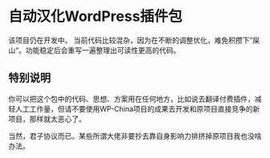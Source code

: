 # 自动汉化WordPress插件包

该项目仍在开发中。
当前代码比较混杂，因为在不断的调整优化，难免积攒下”屎山“。功能稳定后会重写一遍整理出可读性更高的代码。

## 特别说明

你可以把这个包中的代码、思想、方案用在任何地方，比如说去翻译付费插件，减轻人工工作量，但请不要使用WP-China项目的成果去开发和原项目直接竞争的新项目，那样就太恶心了。

当然，君子协议而已。某些所谓大佬非要抄去靠自身影响力排挤掉原项目我也没啥办法。